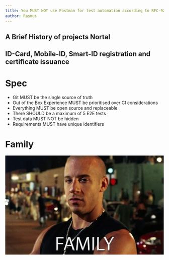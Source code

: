 ```yaml
---
title: You MUST NOT use Postman for test automation according to RFC-9225
author: Rasmus
---
```


A Brief History of projects Nortal
---

## ID-Card, Mobile-ID, Smart-ID registration and certificate issuance

<!-- end_slide -->

# Spec

* Git MUST be the single source of truth
* Out of the Box Experience MUST be prioritised over CI considerations  
* Everything MUST be open source and replaceable
* There SHOULD be a maximum of 5 E2E tests
* Test data MUST NOT be hidden
* Requirements MUST have unique identifiers

<!-- end_slide -->

# Family

![](./images/family.png)

<!-- end_slide -->
